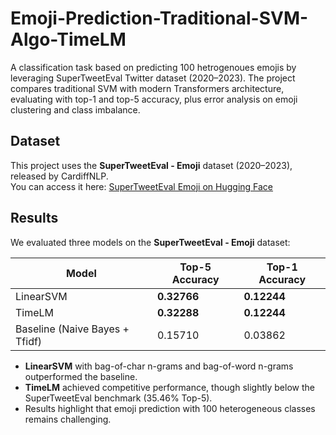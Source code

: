 # Emoji-Prediction-Traditional-SVM-Algo-TimeLM
A classification task based on predicting 100 hetrogenoues emojis by leveraging SuperTweetEval Twitter dataset (2020–2023). The project compares traditional SVM with modern Transformers architecture, evaluating with top-1 and top-5 accuracy, plus error analysis on emoji clustering and class imbalance.
## Dataset
This project uses the **SuperTweetEval - Emoji** dataset (2020–2023), released by CardiffNLP.  
You can access it here: [SuperTweetEval Emoji on Hugging Face](https://huggingface.co/datasets/cardiffnlp/super_tweeteval/tree/main/data/tweet_emoji)
## Results

We evaluated three models on the **SuperTweetEval - Emoji** dataset:

| Model     | Top-5 Accuracy | Top-1 Accuracy |
|-----------|----------------|----------------|
| LinearSVM | **0.32766**    | **0.12244**    |
| TimeLM    | **0.32288**    | **0.12244**    |
| Baseline (Naive Bayes + Tfidf) | 0.15710 | 0.03862 |

- **LinearSVM** with bag-of-char n-grams and bag-of-word n-grams outperformed the baseline.
- **TimeLM** achieved competitive performance, though slightly below the SuperTweetEval benchmark (35.46% Top-5).
- Results highlight that emoji prediction with 100 heterogeneous classes remains challenging.
